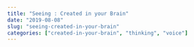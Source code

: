 ```yaml
---
title: "Seeing : Created in your Brain"
date: "2019-08-08"
slug: "seeing-created-in-your-brain"
categories: ["created-in-your-brain", "thinking", "voice"]
---
```



